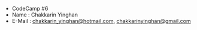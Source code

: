 - CodeCamp #6
- Name : Chakkarin Yinghan
- E-Mail : chakkarin_yinghan@hotmail.com, chakkarinyinghan@gmail.com
